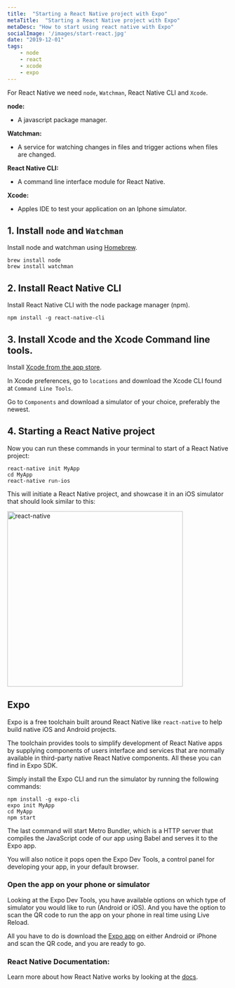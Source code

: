 ```yaml
---
title:  "Starting a React Native project with Expo"
metaTitle:  "Starting a React Native project with Expo"
metaDesc: "How to start using react native with Expo"
socialImage: '/images/start-react.jpg'
date: "2019-12-01"
tags:
    - node
    - react
    - xcode
    - expo
---
```


For React Native we need `node`, `Watchman`, React Native CLI and `Xcode`.

**node:**
* A javascript package manager.

**Watchman:**
* A service for watching changes in files and trigger actions when files are changed.

**React Native CLI:**
* A command line interface module for React Native.

**Xcode:**
* Apples IDE to test your application on an Iphone simulator.

## 1. Install `node` and `Watchman`

Install node and watchman using [Homebrew](https://brew.sh/index_se.html).

```
brew install node
brew install watchman
```

## 2. Install React Native CLI

Install React Native CLI with the node package manager (npm).

```
npm install -g react-native-cli
```
## 3. Install Xcode and the Xcode Command line tools.

Install [Xcode from the app store](https://itunes.apple.com/us/app/xcode/id497799835?mt=12).

In Xcode preferences, go to `locations` and download the Xcode CLI found at `Command Line Tools`.

Go to `Components` and download a simulator of your choice, preferably the newest.

## 4. Starting a React Native project

Now you can run these commands in your terminal to start of a React Native project:

```
react-native init MyApp
cd MyApp
react-native run-ios
```

This will initiate a React Native project, and showcase it in an iOS simulator that should look similar to this:

<img src="../assets/images/React-native-ios.png" alt="react-native" width="400">

## Expo

Expo is a free toolchain built around React Native like `react-native` to help build native iOS and Android projects.

The toolchain provides tools to simplify development of React Native apps by supplying components of users interface and services that are normally available in third-party native React Native components. All these you can find in Expo SDK.

Simply install the Expo CLI and run the simulator by running the following commands:

```
npm install -g expo-cli
expo init MyApp
cd MyApp
npm start
```

The last command will start Metro Bundler, which is a HTTP server that compiles the JavaScript code of our app using Babel and serves it to the Expo app.

You will also notice it pops open the Expo Dev Tools, a control panel for developing your app, in your default browser.

### Open the app on your phone or simulator

Looking at the Expo Dev Tools, you have available options on which type of simulator you would like to run (Android or iOS). And you have the option to scan the QR code to run the app on your phone in real time using Live Reload.

All you have to do is download the [Expo app](https://expo.io/tools#client) on either Android or iPhone and scan the QR code, and you are ready to go.


### React Native Documentation:

Learn more about how React Native works by looking at the [docs](https://facebook.github.io/react-native/docs/tutorial.html).
